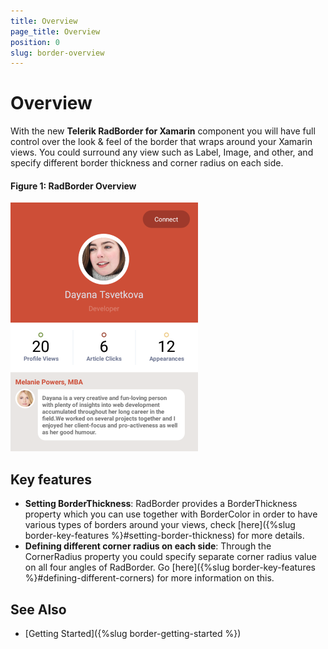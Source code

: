 ```yaml
---
title: Overview
page_title: Overview
position: 0
slug: border-overview
---
```


# Overview

With the new **Telerik RadBorder for Xamarin** component you will have full control over the look & feel of the border that wraps around your Xamarin views. You could surround any view such as Label, Image, and other, and specify different border thickness and corner radius on each side.

#### Figure 1: RadBorder Overview
![Border Overview](images/border-overview.png "RadBorder Overview")

## Key features

* **Setting BorderThickness**: RadBorder provides a BorderThickness property which you can use together with BorderColor in order to have various types of borders around your views, check [here]({%slug border-key-features %}#setting-border-thickness) for more details.
* **Defining different corner radius on each side**: Through the CornerRadius property you could specify separate corner radius value on all four angles of RadBorder. Go [here]({%slug border-key-features %}#defining-different-corners) for more information on this.


## See Also

- [Getting Started]({%slug border-getting-started %})
